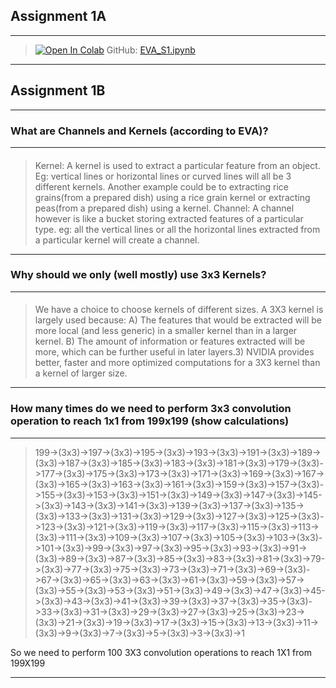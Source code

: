 
## Assignment 1A
***
> <a href="https://colab.research.google.com/github/hardayal/EVA/blob/master/Session_1/EVA_Assignment_1A.ipynb" target="_parent"><img src="https://colab.research.google.com/assets/colab-badge.svg" alt="Open In Colab"/></a>
> GitHub: <a href="https://github.com/hardayal/EVA/blob/master/Session_1/EVA_Assignment_1A.ipynb">EVA_S1.ipynb</a>

***
## Assignment 1B
***
### What are Channels and Kernels (according to EVA)?
***

>####
> Kernel: A kernel is used to extract a particular feature from an object. Eg: vertical lines or horizontal lines or curved lines will all be 3 different kernels. Another example could be to extracting rice grains(from a prepared dish) using a rice grain kernel or extracting peas(from a prepared dish) using a kernel.
Channel: A channel however is like a bucket storing extracted features of a particular type. eg: all the vertical lines or all the horizontal lines extracted from a particular kernel will create a channel.

***
### Why should we only (well mostly) use 3x3 Kernels?
***

>####
> We have a choice to choose kernels of different sizes. A 3X3 kernel is largely used because:
> A) The features that would be extracted will be more local (and less generic) in a smaller kernel than in a larger kernel.
> B) The amount of information or features extracted will be more, which can be further useful in later layers.3) NVIDIA provides better, faster and more optimized computations for a 3X3 kernel than a kernel of larger size. 

***
### How many times do we need to perform 3x3 convolution operation to reach 1x1 from 199x199 (show calculations)
***
> 199->(3x3)->197->(3x3)->195->(3x3)->193->(3x3)->191->(3x3)->189->(3x3)->187->(3x3)->185->(3x3)->183->(3x3)->181->(3x3)->179->(3x3)->177->(3x3)->175->(3x3)->173->(3x3)->171->(3x3)->169->(3x3)->167->(3x3)->165->(3x3)->163->(3x3)->161->(3x3)->159->(3x3)->157->(3x3)->155->(3x3)->153->(3x3)->151->(3x3)->149->(3x3)->147->(3x3)->145->(3x3)->143->(3x3)->141->(3x3)->139->(3x3)->137->(3x3)->135->(3x3)->133->(3x3)->131->(3x3)->129->(3x3)->127->(3x3)->125->(3x3)->123->(3x3)->121->(3x3)->119->(3x3)->117->(3x3)->115->(3x3)->113->(3x3)->111->(3x3)->109->(3x3)->107->(3x3)->105->(3x3)->103->(3x3)->101->(3x3)->99->(3x3)->97->(3x3)->95->(3x3)->93->(3x3)->91->(3x3)->89->(3x3)->87->(3x3)->85->(3x3)->83->(3x3)->81->(3x3)->79->(3x3)->77->(3x3)->75->(3x3)->73->(3x3)->71->(3x3)->69->(3x3)->67->(3x3)->65->(3x3)->63->(3x3)->61->(3x3)->59->(3x3)->57->(3x3)->55->(3x3)->53->(3x3)->51->(3x3)->49->(3x3)->47->(3x3)->45->(3x3)->43->(3x3)->41->(3x3)->39->(3x3)->37->(3x3)->35->(3x3)->33->(3x3)->31->(3x3)->29->(3x3)->27->(3x3)->25->(3x3)->23->(3x3)->21->(3x3)->19->(3x3)->17->(3x3)->15->(3x3)->13->(3x3)->11->(3x3)->9->(3x3)->7->(3x3)->5->(3x3)->3->(3x3)->1

So we need to perform 100 3X3 convolution operations to reach 1X1 from 199X199

***
